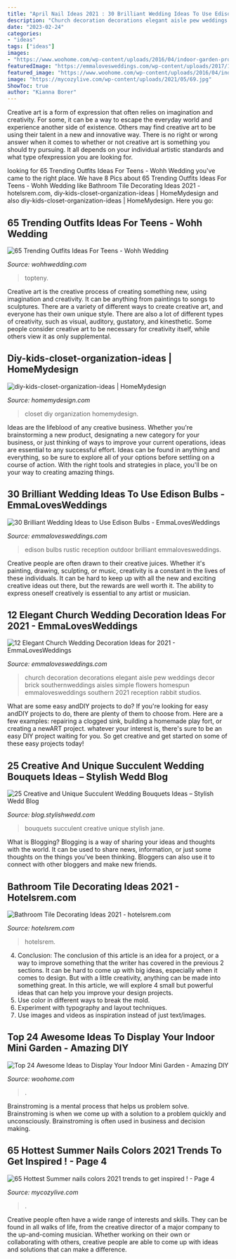 ```yaml
---
title: "April Nail Ideas 2021 : 30 Brilliant Wedding Ideas To Use Edison Bulbs"
description: "Church decoration decorations elegant aisle pew weddings decor brick southernweddings aisles simple flowers homespun emmalovesweddings southern 2021 reception rabbit studios"
date: "2023-02-24"
categories:
- "ideas"
tags: ["ideas"]
images:
- "https://www.woohome.com/wp-content/uploads/2016/04/indoor-garden-projects-7.jpg"
featuredImage: "https://emmalovesweddings.com/wp-content/uploads/2017/10/outdoor-rustic-wedding-reception-ideas.jpg"
featured_image: "https://www.woohome.com/wp-content/uploads/2016/04/indoor-garden-projects-7.jpg"
image: "https://mycozylive.com/wp-content/uploads/2021/05/69.jpg"
ShowToc: true
author: "Kianna Borer"
---
```



Creative art is a form of expression that often relies on imagination and creativity. For some, it can be a way to escape the everyday world and experience another side of existence. Others may find creative art to be using their talent in a new and innovative way. There is no right or wrong answer when it comes to whether or not creative art is something you should try pursuing. It all depends on your individual artistic standards and what type ofexpression you are looking for.

	

		
looking for 65 Trending Outfits Ideas For Teens - Wohh Wedding you've came to the right place. We have 8 Pics about 65 Trending Outfits Ideas For Teens - Wohh Wedding like Bathroom Tile Decorating Ideas 2021 - hotelsrem.com, diy-kids-closet-organization-ideas | HomeMydesign and also diy-kids-closet-organization-ideas | HomeMydesign. Here you go:
		
    
## 65 Trending Outfits Ideas For Teens - Wohh Wedding

<img loading=lazy src="http://wohhwedding.com/wp-content/uploads/2017/02/casual-winter-outfits-girls-22.jpg" onerror="this.onerror=null;this.src='https://tse4.mm.bing.net/th?id=OIP.T8mytwxcbcxqdWsJw_tCjgHaLH&amp;pid=15.1';" alt="65 Trending Outfits Ideas For Teens - Wohh Wedding">

_Source: wohhwedding.com_

>topteny. 

	

Creative art is the creative process of creating something new, using imagination and creativity. It can be anything from paintings to songs to sculptures. There are a variety of different ways to create creative art, and everyone has their own unique style. There are also a lot of different types of creativity, such as visual, auditory, gustatory, and kinesthetic. Some people consider creative art to be necessary for creativity itself, while others view it as only supplemental.

    
## Diy-kids-closet-organization-ideas | HomeMydesign

<img loading=lazy src="https://homemydesign.com/wp-content/uploads/2015/12/diy-kids-closet-organization-ideas.jpg" onerror="this.onerror=null;this.src='https://tse4.mm.bing.net/th?id=OIP.yYpspr1RetT4Sd-WcwkpkAHaLH&amp;pid=15.1';" alt="diy-kids-closet-organization-ideas | HomeMydesign">

_Source: homemydesign.com_

>closet diy organization homemydesign. 

	

Ideas are the lifeblood of any creative business. Whether you're brainstorming a new product, designating a new category for your business, or just thinking of ways to improve your current operations, ideas are essential to any successful effort. Ideas can be found in anything and everything, so be sure to explore all of your options before settling on a course of action. With the right tools and strategies in place, you'll be on your way to creating amazing things.

    
## 30 Brilliant Wedding Ideas To Use Edison Bulbs - EmmaLovesWeddings

<img loading=lazy src="https://emmalovesweddings.com/wp-content/uploads/2017/10/outdoor-rustic-wedding-reception-ideas.jpg" onerror="this.onerror=null;this.src='https://tse3.mm.bing.net/th?id=OIP.fZdrfC13ry4-yquBoRzX-QHaLH&amp;pid=15.1';" alt="30 Brilliant Wedding Ideas to Use Edison Bulbs - EmmaLovesWeddings">

_Source: emmalovesweddings.com_

>edison bulbs rustic reception outdoor brilliant emmalovesweddings. 

	

Creative people are often drawn to their creative juices. Whether it's painting, drawing, sculpting, or music, creativity is a constant in the lives of these individuals. It can be hard to keep up with all the new and exciting creative ideas out there, but the rewards are well worth it. The ability to express oneself creatively is essential to any artist or musician.

    
## 12 Elegant Church Wedding Decoration Ideas For 2021 - EmmaLovesWeddings

<img loading=lazy src="https://emmalovesweddings.com/wp-content/uploads/2020/03/elegant-church-wedding-aisle-decoration-ideas.jpg" onerror="this.onerror=null;this.src='https://tse3.mm.bing.net/th?id=OIP.mRa5k-IbCevVn6ApV-bZcQHaLH&amp;pid=15.1';" alt="12 Elegant Church Wedding Decoration Ideas for 2021 - EmmaLovesWeddings">

_Source: emmalovesweddings.com_

>church decoration decorations elegant aisle pew weddings decor brick southernweddings aisles simple flowers homespun emmalovesweddings southern 2021 reception rabbit studios. 

	

What are some easy andDIY projects to do?
If you're looking for easy andDIY projects to do, there are plenty of them to choose from. Here are a few examples: repairing a clogged sink, building a homemade play fort, or creating a newART project. whatever your interest is, there's sure to be an easy DIY project waiting for you. So get creative and get started on some of these easy projects today!

    
## 25 Creative And Unique Succulent Wedding Bouquets Ideas – Stylish Wedd Blog

<img loading=lazy src="https://blog.stylishwedd.com/wp-content/uploads/2017/04/stylish-red-and-succulent-wedding-bouquets.jpg" onerror="this.onerror=null;this.src='https://tse1.mm.bing.net/th?id=OIP.gmC76yQ5o1WBwoqkUWEH6QHaLG&amp;pid=15.1';" alt="25 Creative and Unique Succulent Wedding Bouquets Ideas – Stylish Wedd Blog">

_Source: blog.stylishwedd.com_

>bouquets succulent creative unique stylish jane. 

	

What is Blogging?
Blogging is a way of sharing your ideas and thoughts with the world. It can be used to share news, information, or just some thoughts on the things you’ve been thinking. Bloggers can also use it to connect with other bloggers and make new friends.

    
## Bathroom Tile Decorating Ideas 2021 - Hotelsrem.com

<img loading=lazy src="https://hotelsrem.com/wp-content/uploads/2020/10/bathroom-tile-decorating-ideas-beautiful-60-great-small-bathroom-ideas-remodel-bathroom-decor-of-bathroom-tile-decorating-ideas.jpg" onerror="this.onerror=null;this.src='https://tse1.mm.bing.net/th?id=OIP.1Dj6pfzLi0W9nFxTiJCFigHaLH&amp;pid=15.1';" alt="Bathroom Tile Decorating Ideas 2021 - hotelsrem.com">

_Source: hotelsrem.com_

>hotelsrem. 

	

4. Conclusion: The conclusion of this article is an idea for a project, or a way to improve something that the writer has covered in the previous 2 sections.
It can be hard to come up with big ideas, especially when it comes to design. But with a little creativity, anything can be made into something great. In this article, we will explore 4 small but powerful ideas that can help you improve your design projects.
1. Use color in different ways to break the mold.
2. Experiment with typography and layout techniques.
3. Use images and videos as inspiration instead of just text/images.

    
## Top 24 Awesome Ideas To Display Your Indoor Mini Garden - Amazing DIY

<img loading=lazy src="https://www.woohome.com/wp-content/uploads/2016/04/indoor-garden-projects-7.jpg" onerror="this.onerror=null;this.src='https://tse2.mm.bing.net/th?id=OIP.Jg8ZkFUgalnN1LSGhJEcLQHaPZ&amp;pid=15.1';" alt="Top 24 Awesome Ideas to Display Your Indoor Mini Garden - Amazing DIY">

_Source: woohome.com_

>. 

	

Brainstroming is a mental process that helps us problem solve. Brainstroming is when we come up with a solution to a problem quickly and unconsciously. Brainstroming is often used in business and decision making.

    
## 65 Hottest Summer Nails Colors 2021 Trends To Get Inspired ! - Page 4

<img loading=lazy src="https://mycozylive.com/wp-content/uploads/2021/05/69.jpg" onerror="this.onerror=null;this.src='https://tse2.mm.bing.net/th?id=OIP.nrVYTQKM5h_qSaH5tmM8uwHaLH&amp;pid=15.1';" alt="65 Hottest Summer nails colors 2021 trends to get inspired ! - Page 4">

_Source: mycozylive.com_

>. 

	

Creative people often have a wide range of interests and skills. They can be found in all walks of life, from the creative director of a major company to the up-and-coming musician. Whether working on their own or collaborating with others, creative people are able to come up with ideas and solutions that can make a difference.

